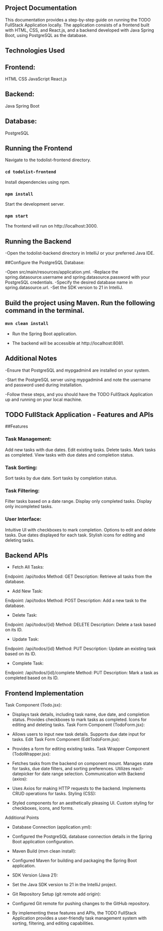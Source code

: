 ## Project Documentation
This documentation provides a step-by-step guide on running the TODO FullStack Application locally. 
The application consists of a frontend built with HTML, CSS, and React.js, and a backend developed with Java Spring Boot, 
using PostgreSQL as the database.

## Technologies Used
 ## Frontend:
HTML
CSS
JavaScript
React.js

 ## Backend:
Java Spring Boot

## Database:
PostgreSQL

## Running the Frontend
Navigate to the todolist-frontend directory.

### `cd todolist-frontend`
Install dependencies using npm.

### `npm install`
Start the development server.

### `npm start`
The frontend will run on http://localhost:3000.

## Running the Backend
-Open the todolist-backend directory in IntelliJ or your preferred Java IDE.

 ##Configure the PostgreSQL Database:

-Open src/main/resources/application.yml.
-Replace the spring.datasource.username and spring.datasource.password with your PostgreSQL credentials.
-Specify the desired database name in spring.datasource.url.
-Set the SDK version to 21 in IntelliJ.

## Build the project using Maven. Run the following command in the terminal.

### `mvn clean install`
- Run the Spring Boot application.

- The backend will be accessible at http://localhost:8081.

## Additional Notes
-Ensure that PostgreSQL and mypgadmin4 are installed on your system.

-Start the PostgreSQL server using mypgadmin4 and note the username and password used during installation.

-Follow these steps, and you should have the TODO FullStack Application up and running on your local machine.

## TODO FullStack Application - Features and APIs
##Features
### Task Management:
Add new tasks with due dates.
Edit existing tasks.
Delete tasks.
Mark tasks as completed.
View tasks with due dates and completion status.

### Task Sorting:

Sort tasks by due date.
Sort tasks by completion status.

### Task Filtering:

Filter tasks based on a date range.
Display only completed tasks.
Display only incompleted tasks.

### User Interface:

Intuitive UI with checkboxes to mark completion.
Options to edit and delete tasks.
Due dates displayed for each task.
Stylish icons for editing and deleting tasks.

## Backend APIs
- Fetch All Tasks:

Endpoint: /api/todos
Method: GET
Description: Retrieve all tasks from the database.

- Add New Task:

Endpoint: /api/todos
Method: POST
Description: Add a new task to the database.

- Delete Task:

Endpoint: /api/todos/{id}
Method: DELETE
Description: Delete a task based on its ID.

- Update Task:

Endpoint: /api/todos/{id}
Method: PUT
Description: Update an existing task based on its ID.

- Complete Task:

Endpoint: /api/todos/{id}/complete
Method: PUT
Description: Mark a task as completed based on its ID.

## Frontend Implementation
Task Component (Todo.jsx):

- Displays task details, including task name, due date, and completion status.
Provides checkboxes to mark tasks as completed.
Icons for editing and deleting tasks.
Task Form Component (TodoForm.jsx):

- Allows users to input new task details.
Supports due date input for tasks.
Edit Task Form Component (EditTodoForm.jsx):

- Provides a form for editing existing tasks.
Task Wrapper Component (TodoWrapper.jsx):

- Fetches tasks from the backend on component mount.
Manages state for tasks, due date filters, and sorting preferences.
Utilizes react-datepicker for date range selection.
Communication with Backend (axios):

- Uses Axios for making HTTP requests to the backend.
Implements CRUD operations for tasks.
Styling (CSS):

 - Styled components for an aesthetically pleasing UI.
Custom styling for checkboxes, icons, and forms.

Additional Points
- Database Connection (application.yml):

- Configured the PostgreSQL database connection details in the Spring Boot application configuration.
- Maven Build (mvn clean install):

- Configured Maven for building and packaging the Spring Boot application.
- SDK Version (Java 21):

- Set the Java SDK version to 21 in the IntelliJ project.
- Git Repository Setup (git remote add origin):

- Configured Git remote for pushing changes to the GitHub repository.
- By implementing these features and APIs, the TODO FullStack Application provides a user-friendly task management system with sorting, filtering, and editing capabilities.


